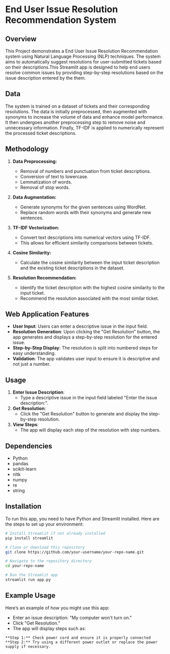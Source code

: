 # End User Issue Resolution Recommendation System

## Overview

This Project demonstrates a End User Issue Resolution Recommendation system using Natural Language Processing (NLP) techniques. The system aims to automatically suggest resolutions for user-submitted tickets based on their descriptions.This Streamlit app is designed to help end users resolve common issues by providing step-by-step resolutions based on the issue description entered by the them.

## Data

The system is trained on a dataset of tickets and their corresponding resolutions.  The data is initially preprocessed, then augmented with synonyms to increase the volume of data and enhance model performance. It then undergoes another preprocessing step to remove noise and unnecessary information. Finally, TF-IDF is applied to numerically represent the processed ticket descriptions.

## Methodology

1. **Data Preprocessing:**
    - Removal of numbers and punctuation from ticket descriptions.
    - Conversion of text to lowercase.
    - Lemmatization of words.
    - Removal of stop words.

2. **Data Augmentation:**
    - Generate synonyms for the given sentences using WordNet.
    - Replace random words with their synonyms and generate new sentences.

3. **TF-IDF Vectorization:**
    - Convert text descriptions into numerical vectors using TF-IDF.
    - This allows for efficient similarity comparisons between tickets.

4. **Cosine Similarity:**
    - Calculate the cosine similarity between the input ticket description and the existing ticket descriptions in the dataset.

5. **Resolution Recommendation:**
    - Identify the ticket description with the highest cosine similarity to the input ticket.
    - Recommend the resolution associated with the most similar ticket.

## Web Application Features

- **User Input**: Users can enter a descriptive issue in the input field.
- **Resolution Generation**: Upon clicking the "Get Resolution" button, the app generates and displays a step-by-step resolution for the entered issue.
- **Step-by-Step Display**: The resolution is split into numbered steps for easy understanding.
- **Validation**: The app validates user input to ensure it is descriptive and not just a number.

## Usage

1. **Enter Issue Description**:
   - Type a descriptive issue in the input field labeled "Enter the issue description:".
2. **Get Resolution**:
   - Click the "Get Resolution" button to generate and display the step-by-step resolution.
3. **View Steps**:
   - The app will display each step of the resolution with step numbers.

## Dependencies

- Python
- pandas
- scikit-learn
- nltk
- numpy
- re
- string

## Installation

To run this app, you need to have Python and Streamlit installed. Here are the steps to set up your environment:

```bash
# Install Streamlit if not already installed
pip install streamlit

# Clone or download this repository
git clone https://github.com/your-username/your-repo-name.git

# Navigate to the repository directory
cd your-repo-name

# Run the Streamlit app
streamlit run app.py
```

## Example Usage

Here’s an example of how you might use this app:

- Enter an issue description: "My computer won't turn on."
- Click "Get Resolution."
- The app will display steps such as:

```
**Step 1:** Check power cord and ensure it is properly connected
**Step 2:** Try using a different power outlet or replace the power supply if necessary.
```

